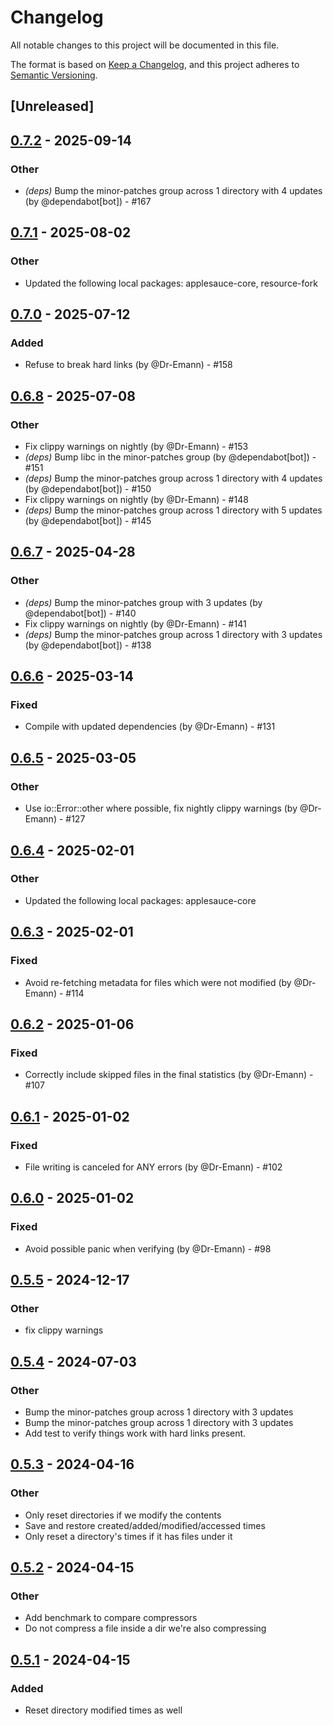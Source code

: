 # Changelog

All notable changes to this project will be documented in this file.

The format is based on [Keep a Changelog](https://keepachangelog.com/en/1.0.0/),
and this project adheres to [Semantic Versioning](https://semver.org/spec/v2.0.0.html).

## [Unreleased]

## [0.7.2](https://github.com/Dr-Emann/applesauce/compare/applesauce-v0.7.1...applesauce-v0.7.2) - 2025-09-14

### Other
- *(deps)* Bump the minor-patches group across 1 directory with 4 updates (by @dependabot[bot]) - #167

## [0.7.1](https://github.com/Dr-Emann/applesauce/compare/applesauce-v0.7.0...applesauce-v0.7.1) - 2025-08-02

### Other
- Updated the following local packages: applesauce-core, resource-fork

## [0.7.0](https://github.com/Dr-Emann/applesauce/compare/applesauce-v0.6.8...applesauce-v0.7.0) - 2025-07-12

### Added
- Refuse to break hard links (by @Dr-Emann) - #158

## [0.6.8](https://github.com/Dr-Emann/applesauce/compare/applesauce-v0.6.7...applesauce-v0.6.8) - 2025-07-08

### Other
- Fix clippy warnings on nightly (by @Dr-Emann) - #153
- *(deps)* Bump libc in the minor-patches group (by @dependabot[bot]) - #151
- *(deps)* Bump the minor-patches group across 1 directory with 4 updates (by @dependabot[bot]) - #150
- Fix clippy warnings on nightly (by @Dr-Emann) - #148
- *(deps)* Bump the minor-patches group across 1 directory with 5 updates (by @dependabot[bot]) - #145

## [0.6.7](https://github.com/Dr-Emann/applesauce/compare/applesauce-v0.6.6...applesauce-v0.6.7) - 2025-04-28

### Other
- *(deps)* Bump the minor-patches group with 3 updates (by @dependabot[bot]) - #140
- Fix clippy warnings on nightly (by @Dr-Emann) - #141
- *(deps)* Bump the minor-patches group across 1 directory with 3 updates (by @dependabot[bot]) - #138

## [0.6.6](https://github.com/Dr-Emann/applesauce/compare/applesauce-v0.6.5...applesauce-v0.6.6) - 2025-03-14

### Fixed
- Compile with updated dependencies (by @Dr-Emann) - #131

## [0.6.5](https://github.com/Dr-Emann/applesauce/compare/applesauce-v0.6.4...applesauce-v0.6.5) - 2025-03-05

### Other
- Use io::Error::other where possible, fix nightly clippy warnings (by @Dr-Emann) - #127

## [0.6.4](https://github.com/Dr-Emann/applesauce/compare/applesauce-v0.6.3...applesauce-v0.6.4) - 2025-02-01

### Other
- Updated the following local packages: applesauce-core

## [0.6.3](https://github.com/Dr-Emann/applesauce/compare/applesauce-v0.6.2...applesauce-v0.6.3) - 2025-02-01

### Fixed
- Avoid re-fetching metadata for files which were not modified (by @Dr-Emann) - #114

## [0.6.2](https://github.com/Dr-Emann/applesauce/compare/applesauce-v0.6.1...applesauce-v0.6.2) - 2025-01-06

### Fixed
- Correctly include skipped files in the final statistics (by @Dr-Emann) - #107

## [0.6.1](https://github.com/Dr-Emann/applesauce/compare/applesauce-v0.6.0...applesauce-v0.6.1) - 2025-01-02

### Fixed
- File writing is canceled for ANY errors (by @Dr-Emann) - #102

## [0.6.0](https://github.com/Dr-Emann/applesauce/compare/applesauce-v0.5.5...applesauce-v0.6.0) - 2025-01-02

### Fixed
- Avoid possible panic when verifying (by @Dr-Emann) - #98

## [0.5.5](https://github.com/Dr-Emann/applesauce/compare/applesauce-v0.5.4...applesauce-v0.5.5) - 2024-12-17

### Other

- fix clippy warnings

## [0.5.4](https://github.com/Dr-Emann/applesauce/compare/applesauce-v0.5.3...applesauce-v0.5.4) - 2024-07-03

### Other
- Bump the minor-patches group across 1 directory with 3 updates
- Bump the minor-patches group across 1 directory with 3 updates
- Add test to verify things work with hard links present.

## [0.5.3](https://github.com/Dr-Emann/applesauce/compare/applesauce-v0.5.2...applesauce-v0.5.3) - 2024-04-16

### Other
- Only reset directories if we modify the contents
- Save and restore created/added/modified/accessed times
- Only reset a directory's times if it has files under it

## [0.5.2](https://github.com/Dr-Emann/applesauce/compare/applesauce-v0.5.1...applesauce-v0.5.2) - 2024-04-15

### Other
- Add benchmark to compare compressors
- Do not compress a file inside a dir we're also compressing

## [0.5.1](https://github.com/Dr-Emann/applesauce/compare/applesauce-v0.5.0...applesauce-v0.5.1) - 2024-04-15

### Added

- Reset directory modified times as well
